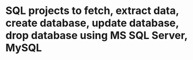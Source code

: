 # SQL projects to fetch, extract data, create database, update database, drop database using MS SQL Server, MySQL
